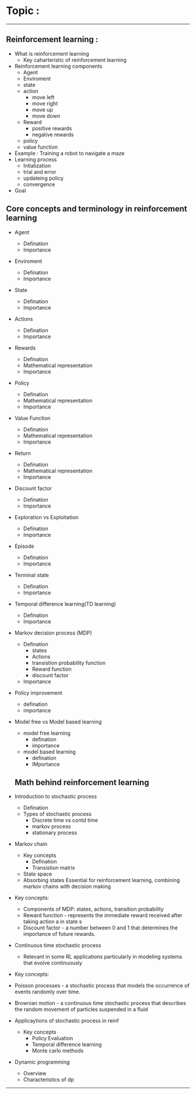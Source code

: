 # Topic : 
---
## Reinforcement learning :

- What is reinforcement learning
  - Key caharteristic of reinforcement learning
- Reinforcement learning components
  - Agent
  - Enviroment
  - state
  - action
    - move left
    - move right
    - move up
    - move down
  - Reward
    - positive rewards
    - negative rewards
  - policy
  - value function
- Example : Training a robot to navigate a maze
- Learning process
  - Intialization
  - trial and error
  - updateing policy
  - convergence
- Goal

## Core concepts and terminology in reinforcement learning

- Agent
  - Defination
  - Importance
- Enviroment
  - Defination
  - Importance
- State
  - Defination
  - Importance
- Actions
  - Defination
  - Importance
- Rewards
  - Defination
  - Mathematical representation
  - Importance
- Policy
  - Defination
  - Mathematical representation
  - Importance
- Value Function
  - Defination
  - Mathematical representation
  - Importance
- Return
  - Defination
  - Mathematical representation
  - Importance
- Discount factor
  - Defination
  - Importance
- Exploration vs Exploitation
  - Defination
  - Importance
- Episode
  - Defination
  - Importance
- Terminal state
  - Defination
  - Importance
- Temporal difference learning(TD learning)
  - Defination
  - Importance
- Markov decision process (MDP)
  - Defination
    - states
    - Actions
    - transistion probability function
    - Reward function
    - discount factor
  - Importance
- Policy improvement
  - defination
  - importance
- Model free vs Model based learning
  - model free learning
    - defination
    - importance
  - model based learning
    - defination
    - IMportance
  ## Math behind reinforcement learning
- Introduction to stochastic process
  - Defination
  - Types of stochastic process
    - Discrete time vs contd time
    - markov process
    - stationary process
- Markov chain
  - Key concepts
    - Defination
    - Transistion matrix
  - State space
  - Absorbing states
Essential for reinforcement learning, combining markov chains with decision making 

- Key concepts: 
  - Components of MDP: states, actions, transition probability
  - Reward function - represents the immediate reward received after taking action a in state s 
  - Discount factor - a number between 0 and 1 that determines the importance of future rewards.

- Continuous time stochastic process 

  - Relevant in some RL applications particularly in modeling systems that evolve continuously 

- Key concepts: 

 - Poisson processes - a stochastic process that models the occurrence of events randomly over time.
 - Brownian motion  - a continuous time stochastic process that describes the random movement of particles suspended in a fluid
 - Applicaytions of stochastic process in reinf
   - Key concepts
     - Policy Evaluation
     - Temporal difference learning
     - Monte carlo methods
- Dynamic programming
  - Overview
  - Characteristics of dp
---

